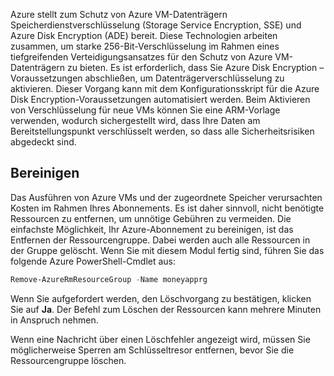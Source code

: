 Azure stellt zum Schutz von Azure VM-Datenträgern Speicherdienstverschlüsselung (Storage Service Encryption, SSE) und Azure Disk Encryption (ADE) bereit. Diese Technologien arbeiten zusammen, um starke 256-Bit-Verschlüsselung im Rahmen eines tiefgreifenden Verteidigungsansatzes für den Schutz von Azure VM-Datenträgern zu bieten. Es ist erforderlich, dass Sie Azure Disk Encryption – Voraussetzungen abschließen, um Datenträgerverschlüsselung zu aktivieren. Dieser Vorgang kann mit dem Konfigurationsskript für die Azure Disk Encryption-Voraussetzungen automatisiert werden. Beim Aktivieren von Verschlüsselung für neue VMs können Sie eine ARM-Vorlage verwenden, wodurch sichergestellt wird, dass Ihre Daten am Bereitstellungspunkt verschlüsselt werden, so dass alle Sicherheitsrisiken abgedeckt sind.

## <a name="cleanup"></a>Bereinigen
<!---TODO: Do we need to include cleanup for the free education tier?--->

Das Ausführen von Azure VMs und der zugeordnete Speicher verursachten Kosten im Rahmen Ihres Abonnements. Es ist daher sinnvoll, nicht benötigte Ressourcen zu entfernen, um unnötige Gebühren zu vermeiden. Die einfachste Möglichkeit, Ihr Azure-Abonnement zu bereinigen, ist das Entfernen der Ressourcengruppe. Dabei werden auch alle Ressourcen in der Gruppe gelöscht. Wenn Sie mit diesem Modul fertig sind, führen Sie das folgende Azure PowerShell-Cmdlet aus:

   ```powershell
   Remove-AzureRmResourceGroup -Name moneyapprg
   ```

Wenn Sie aufgefordert werden, den Löschvorgang zu bestätigen, klicken Sie auf **Ja**. Der Befehl zum Löschen der Ressourcen kann mehrere Minuten in Anspruch nehmen. 

Wenn eine Nachricht über einen Löschfehler angezeigt wird, müssen Sie möglicherweise Sperren am Schlüsseltresor entfernen, bevor Sie die Ressourcengruppe löschen.
